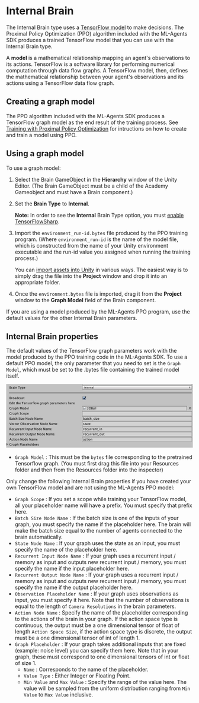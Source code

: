 # Internal Brain

The Internal Brain type uses a [TensorFlow model](https://www.tensorflow.org/get_started/get_started_for_beginners#models_and_training) to make decisions. The Proximal Policy Optimization (PPO) algorithm included with the ML-Agents SDK produces a trained TensorFlow model that you can use with the Internal Brain type.

A __model__ is a mathematical relationship mapping an agent's observations to its actions. TensorFlow is a software library for performing numerical computation through data flow graphs. A TensorFlow model, then, defines the mathematical relationship between your agent's observations and its actions using a TensorFlow data flow graph. 

## Creating a graph model

The PPO algorithm included with the ML-Agents SDK produces a TensorFlow graph model as the end result of the training process. See [Training with Proximal Policy Optimization](Training-PPO.md) for intructions on how to create and train a model using PPO.

## Using a graph model

To use a graph model:

1. Select the Brain GameObject in the **Hierarchy** window of the Unity Editor. (The Brain GameObject must be a child of the Academy Gameobject and must have a Brain component.)
2. Set the **Brain Type** to **Internal**.

    **Note:** In order to see the **Internal** Brain Type option, you must [enable TensorFlowSharp](link).  

3. Import the `environment_run-id.bytes` file produced by the PPO training program. (Where `environment_run-id` is the name of the model file, which is constructed from the name of your Unity environment executable and the run-id value you assigned when running the training process.)

    You can [import assets into Unity](https://docs.unity3d.com/Manual/ImportingAssets.html) in various ways. The easiest way is to simply drag the file into the **Project** window and drop it into an appropriate folder.
    
4. Once the `environment.bytes` file is imported, drag it from the **Project** window to the **Graph Model** field of the Brain component.

If you are using a model produced by the ML-Agents PPO program, use the default values for the other Internal Brain parameters.

## Internal Brain properties

The default values of the TensorFlow graph parameters work with the model produced by the PPO training code in the ML-Agents SDK. To use a default PPO model, the only parameter that you need to set is the `Graph Model`, which must be set to the .bytes file containing the trained model itself. 

![Internal Brain Inspector](images/internal_brain.png)


   *  `Graph Model` : This must be the `bytes` file corresponding to the pretrained Tensorflow graph. (You must first drag this file into your Resources folder and then from the Resources folder into the inspector)

Only change the following Internal Brain properties if you have created your own TensorFlow model and are not using the ML-Agents PPO model:

   *  `Graph Scope` : If you set a scope while training your TensorFlow model, all your placeholder name will have a prefix. You must specify that prefix here.
   *  `Batch Size Node Name` : If the batch size is one of the inputs of your graph, you must specify the name if the placeholder here. The brain will make the batch size equal to the number of agents connected to the brain automatically.
   *  `State Node Name` : If your graph uses the state as an input, you must specify the name of the placeholder here.
   *  `Recurrent Input Node Name` : If your graph uses a recurrent input / memory as input and outputs new recurrent input / memory, you must specify the name if the input placeholder here.
   *  `Recurrent Output Node Name` : If your graph uses a recurrent input / memory as input and outputs new recurrent input / memory, you must specify the name if the output placeholder here.
   * `Observation Placeholder Name` : If your graph uses observations as input, you must specify it here. Note that the number of observations is equal to the length of `Camera Resolutions` in the brain parameters.
   * `Action Node Name` : Specify the name of the placeholder corresponding to the actions of the brain in your graph. If the action space type is continuous, the output must be a one dimensional tensor of float of length `Action Space Size`, if the action space type is discrete, the output must be a one dimensional tensor of int of length 1.
   * `Graph Placeholder` : If your graph takes additional inputs that are fixed (example: noise level) you can specify them here. Note that in your graph, these must correspond to one dimensional tensors of int or float of size 1.
     * `Name` : Corresponds to the name of the placeholder.
     * `Value Type` : Either Integer or Floating Point.
     * `Min Value` and `Max Value` : Specify the range of the value here. The value will be sampled from the uniform distribution ranging from `Min Value` to `Max Value` inclusive.

